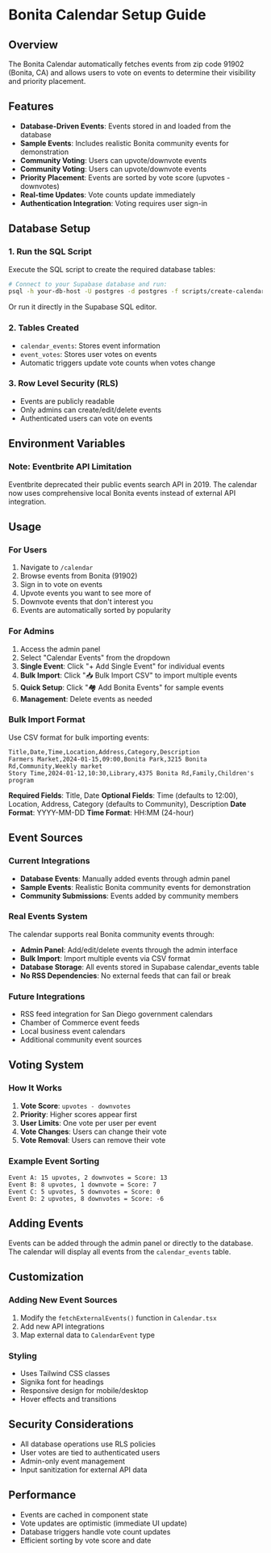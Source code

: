 # Bonita Calendar Setup Guide

## Overview
The Bonita Calendar automatically fetches events from zip code 91902 (Bonita, CA) and allows users to vote on events to determine their visibility and priority placement.

## Features
- **Database-Driven Events**: Events stored in and loaded from the database
- **Sample Events**: Includes realistic Bonita community events for demonstration
- **Community Voting**: Users can upvote/downvote events
- **Community Voting**: Users can upvote/downvote events
- **Priority Placement**: Events are sorted by vote score (upvotes - downvotes)
- **Real-time Updates**: Vote counts update immediately
- **Authentication Integration**: Voting requires user sign-in

## Database Setup

### 1. Run the SQL Script
Execute the SQL script to create the required database tables:

```bash
# Connect to your Supabase database and run:
psql -h your-db-host -U postgres -d postgres -f scripts/create-calendar-tables.sql
```

Or run it directly in the Supabase SQL editor.

### 2. Tables Created
- `calendar_events`: Stores event information
- `event_votes`: Stores user votes on events
- Automatic triggers update vote counts when votes change

### 3. Row Level Security (RLS)
- Events are publicly readable
- Only admins can create/edit/delete events
- Authenticated users can vote on events

## Environment Variables

### Note: Eventbrite API Limitation
Eventbrite deprecated their public events search API in 2019. The calendar now uses comprehensive local Bonita events instead of external API integration.

## Usage

### For Users
1. Navigate to `/calendar`
2. Browse events from Bonita (91902)
3. Sign in to vote on events
4. Upvote events you want to see more of
5. Downvote events that don't interest you
6. Events are automatically sorted by popularity

### For Admins
1. Access the admin panel
2. Select "Calendar Events" from the dropdown
3. **Single Event**: Click "+ Add Single Event" for individual events
4. **Bulk Import**: Click "📥 Bulk Import CSV" to import multiple events
5. **Quick Setup**: Click "🏘️ Add Bonita Events" for sample events
6. **Management**: Delete events as needed

### Bulk Import Format
Use CSV format for bulk importing events:
```
Title,Date,Time,Location,Address,Category,Description
Farmers Market,2024-01-15,09:00,Bonita Park,3215 Bonita Rd,Community,Weekly market
Story Time,2024-01-12,10:30,Library,4375 Bonita Rd,Family,Children's program
```

**Required Fields**: Title, Date
**Optional Fields**: Time (defaults to 12:00), Location, Address, Category (defaults to Community), Description
**Date Format**: YYYY-MM-DD
**Time Format**: HH:MM (24-hour)

## Event Sources

### Current Integrations
- **Database Events**: Manually added events through admin panel
- **Sample Events**: Realistic Bonita community events for demonstration
- **Community Submissions**: Events added by community members

### Real Events System
The calendar supports real Bonita community events through:
- **Admin Panel**: Add/edit/delete events through the admin interface
- **Bulk Import**: Import multiple events via CSV format
- **Database Storage**: All events stored in Supabase calendar_events table
- **No RSS Dependencies**: No external feeds that can fail or break

### Future Integrations
- RSS feed integration for San Diego government calendars
- Chamber of Commerce event feeds
- Local business event calendars
- Additional community event sources

## Voting System

### How It Works
1. **Vote Score**: `upvotes - downvotes`
2. **Priority**: Higher scores appear first
3. **User Limits**: One vote per user per event
4. **Vote Changes**: Users can change their vote
5. **Vote Removal**: Users can remove their vote

### Example Event Sorting
```
Event A: 15 upvotes, 2 downvotes = Score: 13
Event B: 8 upvotes, 1 downvote = Score: 7
Event C: 5 upvotes, 5 downvotes = Score: 0
Event D: 2 upvotes, 8 downvotes = Score: -6
```

## Adding Events
Events can be added through the admin panel or directly to the database. The calendar will display all events from the `calendar_events` table.

## Customization

### Adding New Event Sources
1. Modify the `fetchExternalEvents()` function in `Calendar.tsx`
2. Add new API integrations
3. Map external data to `CalendarEvent` type

### Styling
- Uses Tailwind CSS classes
- Signika font for headings
- Responsive design for mobile/desktop
- Hover effects and transitions

## Security Considerations
- All database operations use RLS policies
- User votes are tied to authenticated users
- Admin-only event management
- Input sanitization for external API data

## Performance
- Events are cached in component state
- Vote updates are optimistic (immediate UI update)
- Database triggers handle vote count updates
- Efficient sorting by vote score and date
